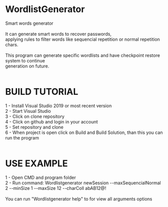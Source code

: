 # WordlistGenerator</br>
Smart words generator</br>
</br>
It can generate smart words to recover passwords,</br>
applying rules to filter words like sequencial repetition or normal repetition chars.</br>
</br>
This program can generate specific wordlists and have checkpoint restore system to continue</br>
generation on future.</br>
</br>
# BUILD TUTORIAL</br>
1 - Install Visual Studio 2019 or most recent version</br>
2 - Start Visual Studio</br>
3 - Click on clone repository</br>
4 - Click on github and login in your account</br>
5 - Set repository and clone</br>
6 - When project is open click on Build and Build Solution, than this you can run the program</br>
</br>
# USE EXAMPLE</br>
1 - Open CMD and program folder</br>
2 - Run command: Wordlistgenerator newSession --maxSequencialNormal 2 --minSize 1 --maxSize 12 --charColl abAB12@!</br>
</br>
You can run "Wordlistgenerator help" to for view all arguments options</br>
